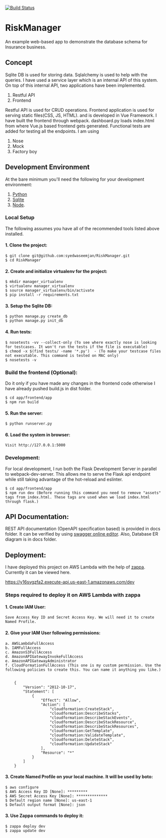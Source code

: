 [![Build Status](https://travis-ci.org/syedwaseemjan/RiskManager.svg?branch=master)](https://travis-ci.org/syedwaseemjan/RiskManager)
# RiskManager
An example web-based app to demonstrate the database schema for Insurance business.

## Concept

Sqlite DB is used for storing data. Sqlalchemy is used to help with the queries. I have used a service layer which is an internal API of this system. On top of this internal API, two  applications have been implemented.

1. Restful API
2. Frontend

Restful API is used for CRUD operations. Frontend application is used for serving static files(CSS, JS, HTML).
and is developed in Vue Framework. I have built the frontend through webpack. dashboard.py loads index.html from where Vue.js based frontend gets generated.
Functional tests are added for testing all the endpoints. I am using 

1. Nose
2. Mock
3. Factory boy

## Development Environment

At the bare minimum you'll need the following for your development environment:

1. [Python](http://www.python.org/)
2. [Sqlite](https://sqlite.org)
3. [Node](https://nodejs.org/en/).

### Local Setup

The following assumes you have all of the recommended tools listed above installed.

#### 1. Clone the project:

    $ git clone git@github.com:syedwaseemjan/RiskManager.git
    $ cd RiskManager

#### 2. Create and initialize virtualenv for the project:

    $ mkdir manager_virtualenv
    $ virtualenv manager_virtualenv
    $ source manager_virtualenv/bin/activate
    $ pip install -r requirements.txt

#### 3. Setup the Sqlite DB:

    $ python manage.py create_db
    $ python manage.py init_db

#### 4. Run tests:
    
    $ nosetests -vv --collect-only (To see where exactly nose is looking for testcases. It won't run the tests if the file is executable)
    $ chmod -x $(find tests/ -name '*.py')  - (To make your testcase files not executable. This command is tested on MAC only)
    $ nosetests -v

### Build the frontend (Optional):
Do it only if you have made any changes in the frontend code otherwise I have already pushed build.js in dist folder.

    $ cd app/frontend/app
    $ npm run build

#### 5. Run the server:

    $ python runserver.py

#### 6. Load the system in browser:

    Visit http://127.0.0.1:5000

### Development:
For local development, I run both the Flask Development Server in parallel to webpack-dev-server. This allows me to serve the Flask api endpoint while still taking advantage of the hot-reload and eslinter.
    
    $ cd app/frontend/app
    $ npm run dev (Before running this command you need to remove "assets" tags from index.html. These tags are used when we load index.html through flask.)

## API Documentation:

REST API documentation (OpenAPI specification based) is provided in docs folder. It can be verified by using [swagger online editor](https://swagger.io/swagger-editor/). Also, Database ER diagram is in docs folder.

## Deployment:

I have deployed this project on AWS Lambda with the help of [zappa](https://github.com/Miserlou/Zappa). Currently it can be viewed here.

https://y16svgzfa2.execute-api.us-east-1.amazonaws.com/dev

### Steps required to deploy it on AWS Lambda with zappa

#### 1. Create IAM User:
    Save Access Key ID and Secret Access Key. We will need it to create Named Profile.

#### 2. Give your IAM User following permissions:

    a. AWSLambdaFullAccess
    b. IAMFullAccess
    c. AmazonS3FullAccess
    d. AmazonAPIGatewayInvokeFullAccess
    e. AmazonAPIGatewayAdministrator
    f. CloudFormationFullAccess (This one is my custom permission. Use the following policies to create this. You can name it anything you like.)
        

        {
            "Version": "2012-10-17",
            "Statement": [
                {
                    "Effect": "Allow",
                    "Action": [
                        "cloudformation:CreateStack",
                        "cloudformation:DescribeStacks",
                        "cloudformation:DescribeStackEvents",
                        "cloudformation:DescribeStackResource",
                        "cloudformation:DescribeStackResources",
                        "cloudformation:GetTemplate",
                        "cloudformation:ValidateTemplate",
                        "cloudformation:DeleteStack",
                        "cloudformation:UpdateStack"
                    ],
                    "Resource": "*"
                }
            ]
        }

#### 3. Create Named Profile on your local machine. It will be used by boto:

    $ aws configure
    $ AWS Access Key ID [None]: *********
    $ AWS Secret Access Key [None]: **************
    $ Default region name [None]: us-east-1
    $ Default output format [None]: json

#### 3. Use Zappa commands to deploy it:

    $ zappa deploy dev
    $ zappa update dev